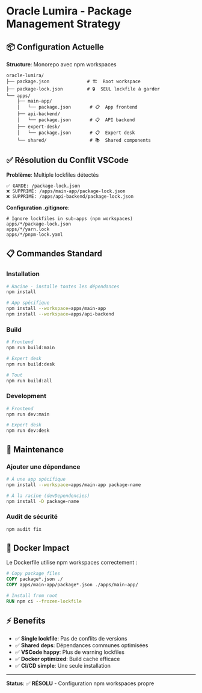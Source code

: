 # Oracle Lumira - Package Management Strategy

## 📦 Configuration Actuelle

**Structure**: Monorepo avec npm workspaces

```
oracle-lumira/
├── package.json              # 🏗️  Root workspace
├── package-lock.json         # 🔒  SEUL lockfile à garder  
└── apps/
    ├── main-app/
    │   └── package.json       # 📋  App frontend
    ├── api-backend/ 
    │   └── package.json       # 📋  API backend
    ├── expert-desk/
    │   └── package.json       # 📋  Expert desk
    └── shared/                # 📚  Shared components
```

## ✅ Résolution du Conflit VSCode

**Problème**: Multiple lockfiles détectés
```
✅ GARDÉ: /package-lock.json
❌ SUPPRIMÉ: /apps/main-app/package-lock.json  
❌ SUPPRIMÉ: /apps/api-backend/package-lock.json
```

**Configuration .gitignore**:
```gitignore
# Ignore lockfiles in sub-apps (npm workspaces)
apps/*/package-lock.json
apps/*/yarn.lock  
apps/*/pnpm-lock.yaml
```

## 📋 Commandes Standard

### Installation
```bash
# Racine - installe toutes les dépendances
npm install

# App spécifique
npm install --workspace=apps/main-app
npm install --workspace=apps/api-backend
```

### Build
```bash
# Frontend
npm run build:main

# Expert desk  
npm run build:desk

# Tout
npm run build:all
```

### Development
```bash
# Frontend
npm run dev:main

# Expert desk
npm run dev:desk
```

## 🔧 Maintenance

### Ajouter une dépendance
```bash
# À une app spécifique
npm install --workspace=apps/main-app package-name

# À la racine (devDependencies)
npm install -D package-name
```

### Audit de sécurité
```bash
npm audit fix
```

## 🚀 Docker Impact

Le Dockerfile utilise npm workspaces correctement :
```dockerfile
# Copy package files
COPY package*.json ./
COPY apps/main-app/package*.json ./apps/main-app/

# Install from root
RUN npm ci --frozen-lockfile
```

## ⚡ Benefits

- ✅ **Single lockfile**: Pas de conflits de versions
- ✅ **Shared deps**: Dépendances communes optimisées
- ✅ **VSCode happy**: Plus de warning lockfiles
- ✅ **Docker optimized**: Build cache efficace
- ✅ **CI/CD simple**: Une seule installation

---

**Status**: ✅ **RÉSOLU** - Configuration npm workspaces propre
